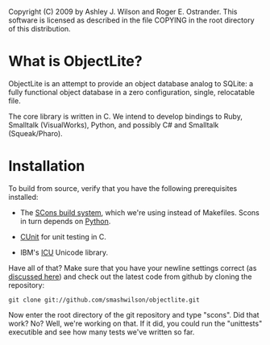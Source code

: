Copyright (C) 2009 by Ashley J. Wilson and Roger E. Ostrander.
This software is licensed as described in the file COPYING in the root directory
of this distribution.

# What is ObjectLite?

ObjectLite is an attempt to provide an object database analog to SQLite: a fully
functional object database in a zero configuration, single, relocatable file.

The core library is written in C.  We intend to develop bindings to Ruby,
Smalltalk (VisualWorks), Python, and possibly C# and Smalltalk (Squeak/Pharo).

# Installation

To build from source, verify that you have the following prerequisites installed:

 * The [SCons build system](http://www.scons.org), which we're using instead of
   Makefiles.  Scons in turn depends on [Python](http://www.python.org).

 * [CUnit](http://cunit.sourgeforge.net/) for unit testing in C.

 * IBM's [ICU](http://site.ico-project.org/) Unicode library.

Have all of that?  Make sure that you have your newline settings correct (as
[discussed here](http://github.com/guides/dealing-with-newlines-in-git)) and
check out the latest code from github by cloning the repository:

`git clone git://github.com/smashwilson/objectlite.git`

Now enter the root directory of the git repository and type "scons".  Did that
work?  No?  Well, we're working on that.  If it did, you could run the
"unittests" executible and see how many tests we've written so far.